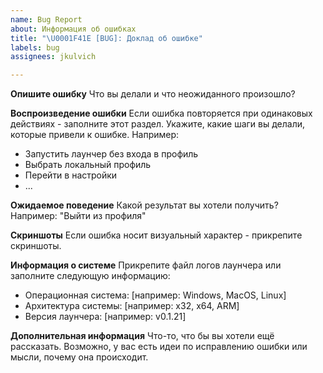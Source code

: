 ```yaml
---
name: Bug Report
about: Информация об ошибках
title: "\U0001F41E [BUG]: Доклад об ошибке"
labels: bug
assignees: jkulvich

---
```


**Опишите ошибку**
Что вы делали и что неожиданного произошло?

**Воспроизведение ошибки**
Если ошибка повторяется при одинаковых действиях - заполните этот раздел.
Укажите, какие шаги вы делали, которые привели к ошибке.
Например:
- Запустить лаунчер без входа в профиль
- Выбрать локальный профиль
- Перейти в настройки
- ...

**Ожидаемое поведение**
Какой результат вы хотели получить?
Например: "Выйти из профиля"

**Скриншоты**
Если ошибка носит визуальный характер - прикрепите скриншоты.

**Информация о системе**
Прикрепите файл логов лаунчера или заполните следующую информацию:
 - Операционная система: [например: Windows, MacOS, Linux]
 - Архитектура системы: [например: x32, x64, ARM]
 - Версия лаунчера: [например: v0.1.21]

**Дополнительная информация**
Что-то, что бы вы хотели ещё рассказать.
Возможно, у вас есть идеи по исправлению ошибки или мысли, почему она происходит.
